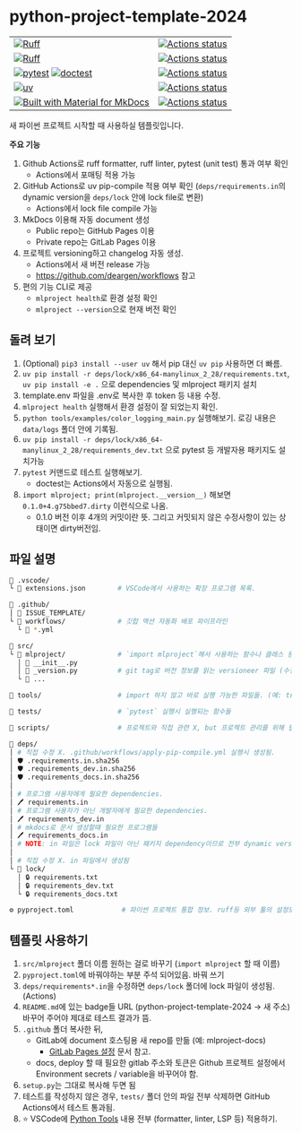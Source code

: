 # python-project-template-2024

|  |  |
|--|--|
|[![Ruff](https://img.shields.io/badge/Ruff-3670A0?style=for-the-badge&logo=python&logoColor=ffdd54)](https://github.com/astral-sh/ruff) |[![Actions status](https://github.com/deargen/python-project-template-2024/workflows/Style%20checking/badge.svg)](https://github.com/deargen/python-project-template-2024/actions)|
| [![Ruff](https://img.shields.io/badge/Ruff-3670A0?style=for-the-badge&logo=python&logoColor=ffdd54)](https://github.com/astral-sh/ruff) | [![Actions status](https://github.com/deargen/python-project-template-2024/workflows/Linting/badge.svg)](https://github.com/deargen/python-project-template-2024/actions) |
| [![pytest](https://img.shields.io/badge/pytest-3670A0?style=for-the-badge&logo=python&logoColor=ffdd54)](https://github.com/pytest-dev/pytest) [![doctest](https://img.shields.io/badge/doctest-3670A0?style=for-the-badge&logo=python&logoColor=ffdd54)](https://docs.python.org/3/library/doctest.html) | [![Actions status](https://github.com/deargen/python-project-template-2024/workflows/Tests/badge.svg)](https://github.com/deargen/python-project-template-2024/actions) |
| [![uv](https://img.shields.io/badge/uv-3670A0?style=for-the-badge&logo=python&logoColor=ffdd54)](https://github.com/astral-sh/uv) | [![Actions status](https://github.com/deargen/python-project-template-2024/workflows/Check%20pip%20compile%20sync/badge.svg)](https://github.com/deargen/python-project-template-2024/actions) |
|[![Built with Material for MkDocs](https://img.shields.io/badge/Material_for_MkDocs-526CFE?style=for-the-badge&logo=MaterialForMkDocs&logoColor=white)](https://squidfunk.github.io/mkdocs-material/)|[![Actions status](https://github.com/deargen/python-project-template-2024/workflows/Deploy%20MkDocs%20on%20latest%20commit/badge.svg)](https://github.com/deargen/python-project-template-2024/actions)|


새 파이썬 프로젝트 시작할 때 사용하실 템플릿입니다.

**주요 기능**

1. Github Actions로 ruff formatter, ruff linter, pytest (unit test) 통과 여부 확인
    - Actions에서 포매팅 적용 가능 
2. GitHub Actions로 uv pip-compile 적용 여부 확인 (`deps/requirements.in`의 dynamic version을 `deps/lock` 안에 lock file로 변환)
    - Actions에서 lock file compile 가능
3. MkDocs 이용해 자동 document 생성
    - Public repo는 GitHub Pages 이용
    - Private repo는 GitLab Pages 이용
4. 프로젝트 versioning하고 changelog 자동 생성.
    - Actions에서 새 버전 release 가능
    - <https://github.com/deargen/workflows> 참고
5. 편의 기능 CLI로 제공
    - `mlproject health`로 환경 설정 확인
    - `mlproject --version`으로 현재 버전 확인

## 돌려 보기

1. (Optional) `pip3 install --user uv` 해서 pip 대신 `uv pip` 사용하면 더 빠름.
2. `uv pip install -r deps/lock/x86_64-manylinux_2_28/requirements.txt`, `uv pip install -e .` 으로 dependencies 및 mlproject 패키지 설치
3. template.env 파일을 .env로 복사한 후 token 등 내용 수정.
4. `mlproject health` 실행해서 환경 설정이 잘 되었는지 확인.
5. `python tools/examples/color_logging_main.py` 실행해보기. 로깅 내용은 `data/logs` 폴더 안에 기록됨.
6. `uv pip install -r deps/lock/x86_64-manylinux_2_28/requirements_dev.txt` 으로 pytest 등 개발자용 패키지도 설치가능
7. `pytest` 커맨드로 테스트 실행해보기.
    - doctest는 Actions에서 자동으로 실행됨.
8. `import mlproject; print(mlproject.__version__)` 해보면 `0.1.0+4.g75bbed7.dirty` 이런식으로 나옴.  
    - 0.1.0 버전 이후 4개의 커밋이란 뜻. 그리고 커밋되지 않은 수정사항이 있는 상태이면 dirty버전임.

## 파일 설명

```sh
📂 .vscode/
└ 📄 extensions.json        # VSCode에서 사용하는 확장 프로그램 목록.

📂 .github/
│ 📂 ISSUE_TEMPLATE/
└ 📂 workflows/             # 깃헙 액션 자동화 배포 파이프라인
  └ 📄 *.yml

📂 src/
└ 📂 mlproject/             # `import mlproject`해서 사용하는 함수나 클래스 등 정의하는 곳
  │ 🐍 __init__.py
  │ 🐍 _version.py          # git tag로 버전 정보를 읽는 versioneer 파일 (수정X)
  └ 🐍 ...

📂 tools/                   # import 하지 않고 바로 실행 가능한 파일들. (예: train.py)

📂 tests/                   # `pytest` 실행시 실행되는 함수들

📂 scripts/                 # 프로젝트와 직접 관련 X, but 프로젝트 관리를 위해 필요

📂 deps/
│ # 직접 수정 X. .github/workflows/apply-pip-compile.yml 실행시 생성됨.
│ 🛡️ .requirements.in.sha256
│ 🛡️ .requirements_dev.in.sha256
│ 🛡️ .requirements_docs.in.sha256
│
│ # 프로그램 사용자에게 필요한 dependencies.
│ 🖊️ requirements.in
│ # 프로그램 사용자가 아닌 개발자에게 필요한 dependencies.
│ 🖊️ requirements_dev.in
│ # mkdocs로 문서 생성할때 필요한 프로그램들
│ 🖊️ requirements_docs.in
│ # NOTE: in 파일은 lock 파일이 아닌 패키지 dependency이므로 전부 dynamic version으로 작성해야함.
│
│ # 직접 수정 X. in 파일에서 생성됨
└ 📂 lock/
  │ 🔒 requirements.txt
  │ 🔒 requirements_dev.txt
  └ 🔒 requirements_docs.txt

⚙️ pyproject.toml            # 파이썬 프로젝트 통합 정보. ruff등 외부 툴의 설정도 포함.
```

## 템플릿 사용하기

1. `src/mlproject` 폴더 이름 원하는 걸로 바꾸기 (`import mlproject` 할 때 이름)
2. `pyproject.toml`에 바꿔야하는 부분 주석 되어있음. 바꿔 쓰기
3. `deps/requirements*.in`을 수정하면 `deps/lock` 폴더에 lock 파일이 생성됨. (Actions)
4. `README.md`에 있는 badge들 URL (python-project-template-2024 -> 새 주소) 바꾸어 주어야 제대로 테스트 결과가 뜸.
5. `.github` 폴더 복사한 뒤,
    - GitLab에 document 호스팅용 새 repo를 만듦 (예: mlproject-docs)
        - [GitLab Pages 설정](https://deargen-ai.gitlab.io/python-project-template-docs/latest/mkdocs/gitlab_pages) 문서 참고.
    - docs, deploy 할 때 필요한 gitlab 주소와 토큰은 Github 프로젝트 설정에서 Environment secrets / variable을 바꾸어야 함.
6. `setup.py`는 그대로 복사해 두면 됨
7. 테스트를 작성하지 않은 경우, `tests/` 폴더 안의 파일 전부 삭제하면 GitHub Actions에서 테스트 통과됨.
8. ⭐ VSCode에 [Python Tools](https://deargen-ai.gitlab.io/python-project-template-docs/latest/python_tools/formatters) 내용 전부 (formatter, linter, LSP 등) 적용하기.
